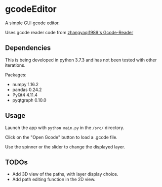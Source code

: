 # gcodeEditor
A simple GUI gcode editor.

Uses gcode reader code from [zhangyaqi1989's Gcode-Reader](https://github.com/zhangyaqi1989/Gcode-Reader)

## Dependencies
This is being developed in python 3.7.3 and has not been tested with other iterations.

Packages:

- numpy 1.16.2
- pandas 0.24.2
- PyQt4 4.11.4
- pyqtgraph 0.10.0

## Usage
Launch the app with `python main.py` in the `/src/` directory.

Click on the "Open Gcode" button to load a .gcode file.

Use the spinner or the slider to change the displayed layer.

## TODOs
- Add 3D view of the paths, with layer display choice.
- Add path editing function in the 2D view.

